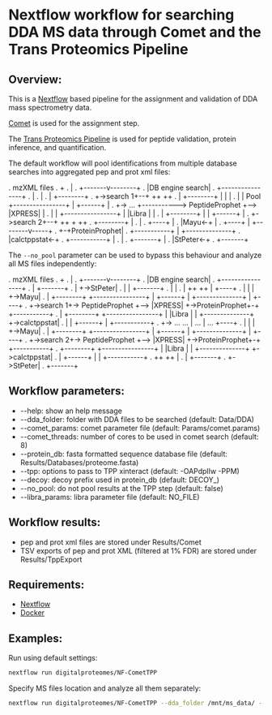 # Nextflow workflow for searching DDA MS data through Comet and the Trans Proteomics Pipeline

## Overview:

This is a [Nextflow](https://www.nextflow.io/) based pipeline for the assignment and validation of DDA mass spectrometry data.

[Comet](http://comet-ms.sourceforge.net/) is used for the assignment step.

The [Trans Proteomics Pipeline](http://tools.proteomecenter.org/wiki/index.php?title=Software:TPP) is used for peptide validation, protein inference, and quantification.

The default workflow will pool identifications from multiple database searches into aggregated pep and prot xml files:

.    mzXML files
.         +
.         |
. +-------v--------+
. |DB engine search|
. +----------------+
. |
. |
. | +--------+
. +->search 1+--+                           ++        ++
. | +--------+  |                           |          |
. |             | Pool  +----------------+  | +------+ |
. +->  ...  +-----------> PeptideProphet +--> |XPRESS| |
. |             |       +----------------+  | |Libra | |
. | +--------+  |                           | +------+ |
. +->search 2+--+                           ++   +    ++
.   +--------+                                   |
.                                                |
.                              +----+            |
.                              |Mayu<-+          |
.                              +----+ | +--------v-----+
.                                     +-+ProteinProphet|
.                       +-----------+ | +--------------+
.                       |calctppstat<-+
.                       +-----------+ |
.                                     |
.                           +-------+ |
.                           |StPeter<-+
.                           +-------+


The `--no_pool` parameter can be used to bypass this behaviour and analyze all MS files independently:

.    mzXML files
.         +
.         |
. +-------v--------+
. |DB engine search|
. +----------------+
. |                                                                +-------+
. |                                                              +->StPeter|
. |                                                              | +-------+
. |                                                              |
. |                                ++        ++                  | +----+
. |                                |          |                  +->Mayu|
. | +--------+ +----------------+  | +------+ | +--------------+ | +----+
. +->search 1+-> PeptideProphet +--> |XPRESS| +->ProteinProphet+-+ +-----------+
. | +--------+ +----------------+  | |Libra | | +--------------+ +->calctppstat|
. |                                | +------+ |                    +-----------+
. +->  ...           ...           |   ...    |       ...          +----+
. |                                |          |                  +->Mayu|
. | +--------+ +----------------+  | +------+ | +--------------+ | +----+
. +->search 2+-> PeptideProphet +--> |XPRESS| +->ProteinProphet+-+ +-----------+
.   +--------+ +----------------+  | |Libra | | +--------------+ +->calctppstat|
.                                  | +------+ |                  | +-----------+
.                                  ++        ++                  |
.                                                                | +-------+
.                                                                +->StPeter|
.                                                                  +-------+


## Workflow parameters:

*  --help:          show an help message
*  --dda_folder:    folder with DDA files to be searched (default: Data/DDA)
*  --comet_params:  comet parameter file (default: Params/comet.params)
*  --comet_threads: number of cores to be used in comet search (default: 8)
*  --protein_db:    fasta formatted sequence database file (default: Results/Databases/proteome.fasta)
*  --tpp:           options to pass to TPP xinteract (default: -OAPdplIw -PPM)
*  --decoy:         decoy prefix used in protein_db (default: DECOY_)
*  --no_pool:       do not pool results at the TPP step (default: false)
*  --libra_params:  libra parameter file (default: NO_FILE)


## Workflow results:

* pep and prot xml files are stored under Results/Comet
* TSV exports of pep and prot XML (filtered at 1% FDR) are stored under Results/TppExport


## Requirements:

* [Nextflow](https://www.nextflow.io/)
* [Docker](https://www.docker.com/)


## Examples:

Run using default settings:
```sh
nextflow run digitalproteomes/NF-CometTPP
```

Specify MS files location and analyze all them separately:
```sh
nextflow run digitalproteomes/NF-CometTPP --dda_folder /mnt/ms_data/ --no_pool
```
